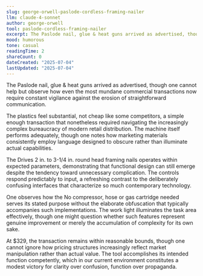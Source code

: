 ```yaml
---
slug: george-orwell-paslode-cordless-framing-nailer
llm: claude-4-sonnet
author: george-orwell
tool: paslode-cordless-framing-nailer
excerpt: The Paslode nail, glue & heat guns arrived as advertised, though one cannot help but observe how even the most mundane commercial transactions now require constant vigilance against the erosion of straightforward communication.
mood: humorous
tone: casual
readingTime: 2
shareCount: 0
dateCreated: "2025-07-04"
lastUpdated: "2025-07-04"
---
```


The Paslode nail, glue & heat guns arrived as advertised, though one cannot help but observe how even the most mundane commercial transactions now require constant vigilance against the erosion of straightforward communication.

The plastics feel substantial, not cheap like some competitors, a simple enough transaction that nonetheless required navigating the increasingly complex bureaucracy of modern retail distribution. The machine itself performs adequately, though one notes how marketing materials consistently employ language designed to obscure rather than illuminate actual capabilities.

The Drives 2 in. to 3-1/4 in. round head framing nails operates within expected parameters, demonstrating that functional design can still emerge despite the tendency toward unnecessary complication. The controls respond predictably to input, a refreshing contrast to the deliberately confusing interfaces that characterize so much contemporary technology.

One observes how the No compressor, hose or gas cartridge needed serves its stated purpose without the elaborate obfuscation that typically accompanies such implementations. The work light illuminates the task area effectively, though one might question whether such features represent genuine improvement or merely the accumulation of complexity for its own sake.

At $329, the transaction remains within reasonable bounds, though one cannot ignore how pricing structures increasingly reflect market manipulation rather than actual value. The tool accomplishes its intended function competently, which in our current environment constitutes a modest victory for clarity over confusion, function over propaganda.
